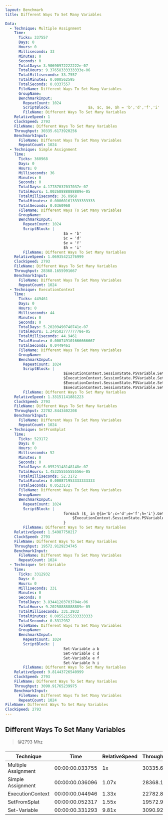 ```yaml
---
layout: Benchmark
title: Different Ways To Set Many Variables

Data: 
  - Technique: Multiple Assignment
    Time: 
      Ticks: 337557
      Days: 0
      Hours: 0
      Milliseconds: 33
      Minutes: 0
      Seconds: 0
      TotalDays: 3.90690972222222e-07
      TotalHours: 9.37658333333333e-06
      TotalMilliseconds: 33.7557
      TotalMinutes: 0.000562595
      TotalSeconds: 0.0337557
      FileName: Different Ways To Set Many Variables
      GroupName: 
      BenchmarkInput: 
        RepeatCount: 1024
        ScriptBlock:                 $a, $c, $e, $h = 'b','d','f','i'
        FileName: Different Ways To Set Many Variables
    RelativeSpeed: 1
    ClockSpeed: 2793
    FileName: Different Ways To Set Many Variables
    Throughput: 30335.6173920256
    BenchmarkInput: 
      FileName: Different Ways To Set Many Variables
      RepeatCount: 1024
  - Technique: Simple Assignment
    Time: 
      Ticks: 360968
      Days: 0
      Hours: 0
      Milliseconds: 36
      Minutes: 0
      Seconds: 0
      TotalDays: 4.17787037037037e-07
      TotalHours: 1.00268888888889e-05
      TotalMilliseconds: 36.0968
      TotalMinutes: 0.000601613333333333
      TotalSeconds: 0.0360968
      FileName: Different Ways To Set Many Variables
      GroupName: 
      BenchmarkInput: 
        RepeatCount: 1024
        ScriptBlock: |
                          $a = 'b'
                          $c = 'd'
                          $e = 'f'
                          $h = 'i'
        FileName: Different Ways To Set Many Variables
    RelativeSpeed: 1.06935421276999
    ClockSpeed: 2793
    FileName: Different Ways To Set Many Variables
    Throughput: 28368.1655991667
    BenchmarkInput: 
      FileName: Different Ways To Set Many Variables
      RepeatCount: 1024
  - Technique: ExecutionContext
    Time: 
      Ticks: 449461
      Days: 0
      Hours: 0
      Milliseconds: 44
      Minutes: 0
      Seconds: 0
      TotalDays: 5.20209490740741e-07
      TotalHours: 1.24850277777778e-05
      TotalMilliseconds: 44.9461
      TotalMinutes: 0.000749101666666667
      TotalSeconds: 0.0449461
      FileName: Different Ways To Set Many Variables
      GroupName: 
      BenchmarkInput: 
        RepeatCount: 1024
        ScriptBlock: |
                          $ExecutionContext.SessionState.PSVariable.Set('a', 'b')
                          $ExecutionContext.SessionState.PSVariable.Set('c', 'd')
                          $ExecutionContext.SessionState.PSVariable.Set('e', 'f')
                          $ExecutionContext.SessionState.PSVariable.Set('h', 'i')
        FileName: Different Ways To Set Many Variables
    RelativeSpeed: 1.33151141881223
    ClockSpeed: 2793
    FileName: Different Ways To Set Many Variables
    Throughput: 22782.8443402208
    BenchmarkInput: 
      FileName: Different Ways To Set Many Variables
      RepeatCount: 1024
  - Technique: SetFromSplat
    Time: 
      Ticks: 523172
      Days: 0
      Hours: 0
      Milliseconds: 52
      Minutes: 0
      Seconds: 0
      TotalDays: 6.05523148148148e-07
      TotalHours: 1.45325555555556e-05
      TotalMilliseconds: 52.3172
      TotalMinutes: 0.000871953333333333
      TotalSeconds: 0.0523172
      FileName: Different Ways To Set Many Variables
      GroupName: 
      BenchmarkInput: 
        RepeatCount: 1024
        ScriptBlock: |
                          foreach ($_ in @{a='b';c='d';e='f';h='i'}.GetEnumerator()) {
                              $ExecutionContext.SessionState.PSVariable.Set($_.Key, $_.Value)        
                          }
        FileName: Different Ways To Set Many Variables
    RelativeSpeed: 1.54987750217
    ClockSpeed: 2793
    FileName: Different Ways To Set Many Variables
    Throughput: 19572.9129234745
    BenchmarkInput: 
      FileName: Different Ways To Set Many Variables
      RepeatCount: 1024
  - Technique: Set-Variable
    Time: 
      Ticks: 3312932
      Days: 0
      Hours: 0
      Milliseconds: 331
      Minutes: 0
      Seconds: 0
      TotalDays: 3.83441203703704e-06
      TotalHours: 9.20258888888889e-05
      TotalMilliseconds: 331.2932
      TotalMinutes: 0.00552155333333333
      TotalSeconds: 0.3312932
      FileName: Different Ways To Set Many Variables
      GroupName: 
      BenchmarkInput: 
        RepeatCount: 1024
        ScriptBlock: |
                          Set-Variable a b
                          Set-Variable c d
                          Set-Variable e f
                          Set-Variable h i
        FileName: Different Ways To Set Many Variables
    RelativeSpeed: 9.81443726540999
    ClockSpeed: 2793
    FileName: Different Ways To Set Many Variables
    Throughput: 3090.91765239975
    BenchmarkInput: 
      FileName: Different Ways To Set Many Variables
      RepeatCount: 1024
FileName: Different Ways To Set Many Variables
ClockSpeed: 2793
---
```

Different Ways To Set Many Variables
------------------------------------
> @2793 Mhz


### 


|Technique          |Time           |RelativeSpeed|Throughput|
|-------------------|---------------|-------------|----------|
|Multiple Assignment|00:00:00.033755|1x           |30335.62/s|
|Simple Assignment  |00:00:00.036096|1.07x        |28368.17/s|
|ExecutionContext   |00:00:00.044946|1.33x        |22782.84/s|
|SetFromSplat       |00:00:00.052317|1.55x        |19572.91/s|
|Set-Variable       |00:00:00.331293|9.81x        |3090.92/s |
